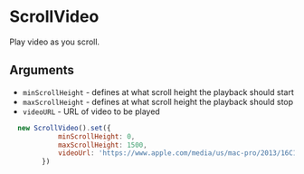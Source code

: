 # ScrollVideo

Play video as you scroll.

## Arguments
* ```minScrollHeight``` - defines at what scroll height the playback should start
* ```maxScrollHeight``` -  defines at what scroll height the playback should stop
* ```videoURL``` - URL of video to be played

```js
  new ScrollVideo().set({
            minScrollHeight: 0,
            maxScrollHeight: 1500,
            videoUrl: 'https://www.apple.com/media/us/mac-pro/2013/16C1b6b5-1d91-4fef-891e-ff2fc1c1bb58/videos/macpro_main_desktop.mp4'
        })
```

